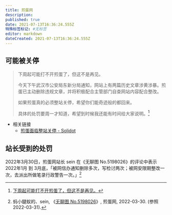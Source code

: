 ```yaml
---
title: 煎蛋网
description: 
published: true
date: 2021-07-13T16:36:24.555Z
特殊标签标记: #无标签
editor: markdown
dateCreated: 2021-07-13T16:36:24.555Z
---
```


## 可能被关停

> 下周起可能打不开煎蛋了，但这不是再见。
>
> 今天下午武汉市公安局东新分局通知，网站上有两篇历史文章涉黄涉暴。煎蛋已主动删除违规文章，并将积极配合主管部门自查网站内容配合整改。
>
> 如果煎蛋真的必须整站关停，希望你们能奇迹般的都回来。
>
> 具体的处罚要周一才知道，希望到时候我还能有时间给大家说明。[^ngb]

[^ngb]: [下周起可能打不开煎蛋了，但这不是再见。](https://web.archive.org/web/20180717202038/http://jandan.net/2018/07/13/not-goodbye.html)

+ 相关链接
    + [煎蛋面临整站关停 - Solidot](https://web.archive.org/web/20181219192952/https://www.solidot.org/story?sid=57197)

## 站长受到的处罚

2022年3月30日，煎蛋网站长 sein 在《无聊图 No.5198026》的评论中表示 2022年1月 到 3月底，「被网信办通知删除多次，写检讨两次；被网安限期整改一次，去派出所做笔录行政警告一次。」[^5198026]

[^5198026]: 蚂小腿蚁的、sein, 《[无聊图 No.5198026](https://web.archive.org/web/20220331045527/https://jandan.net/t/5198026)》, 煎蛋网, 2022-03-30. (参照 2022-03-31).

